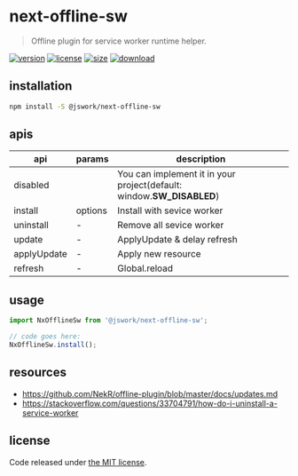 # next-offline-sw
> Offline plugin for service worker runtime helper.

[![version][version-image]][version-url]
[![license][license-image]][license-url]
[![size][size-image]][size-url]
[![download][download-image]][download-url]

## installation
```bash
npm install -S @jswork/next-offline-sw
```

## apis
| api         | params  | description                                                           |
| ----------- | ------- | --------------------------------------------------------------------- |
| disabled    |         | You can implement it in your project(default: window.__SW_DISABLED__) |
| install     | options | Install with sevice worker                                            |
| uninstall   | -       | Remove all sevice worker                                              |
| update      | -       | ApplyUpdate & delay refresh                                           |
| applyUpdate | -       | Apply new resource                                                    |
| refresh     | -       | Global.reload                                                         |


## usage
```js
import NxOfflineSw from '@jswork/next-offline-sw';

// code goes here:
NxOfflineSw.install();
```

## resources
- https://github.com/NekR/offline-plugin/blob/master/docs/updates.md
- https://stackoverflow.com/questions/33704791/how-do-i-uninstall-a-service-worker
## license
Code released under [the MIT license](https://github.com/afeiship/next-offline-sw/blob/master/LICENSE.txt).

[version-image]: https://img.shields.io/npm/v/@jswork/next-offline-sw
[version-url]: https://npmjs.org/package/@jswork/next-offline-sw

[license-image]: https://img.shields.io/npm/l/@jswork/next-offline-sw
[license-url]: https://github.com/afeiship/next-offline-sw/blob/master/LICENSE.txt

[size-image]: https://img.shields.io/bundlephobia/minzip/@jswork/next-offline-sw
[size-url]: https://github.com/afeiship/next-offline-sw/blob/master/dist/next-offline-sw.min.js

[download-image]: https://img.shields.io/npm/dm/@jswork/next-offline-sw
[download-url]: https://www.npmjs.com/package/@jswork/next-offline-sw
